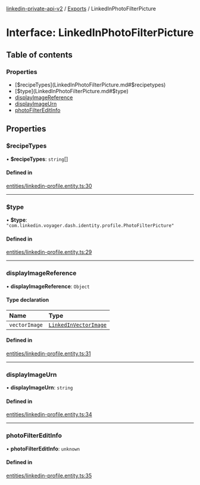 [linkedin-private-api-v2](../README.md) / [Exports](../modules.md) / LinkedInPhotoFilterPicture

# Interface: LinkedInPhotoFilterPicture

## Table of contents

### Properties

- [$recipeTypes](LinkedInPhotoFilterPicture.md#$recipetypes)
- [$type](LinkedInPhotoFilterPicture.md#$type)
- [displayImageReference](LinkedInPhotoFilterPicture.md#displayimagereference)
- [displayImageUrn](LinkedInPhotoFilterPicture.md#displayimageurn)
- [photoFilterEditInfo](LinkedInPhotoFilterPicture.md#photofiltereditinfo)

## Properties

### $recipeTypes

• **$recipeTypes**: `string`[]

#### Defined in

[entities/linkedin-profile.entity.ts:30](https://github.com/akash-gupt/linkedin-private-api/blob/db337d2/src/entities/linkedin-profile.entity.ts#L30)

___

### $type

• **$type**: ``"com.linkedin.voyager.dash.identity.profile.PhotoFilterPicture"``

#### Defined in

[entities/linkedin-profile.entity.ts:29](https://github.com/akash-gupt/linkedin-private-api/blob/db337d2/src/entities/linkedin-profile.entity.ts#L29)

___

### displayImageReference

• **displayImageReference**: `Object`

#### Type declaration

| Name | Type |
| :------ | :------ |
| `vectorImage` | [`LinkedInVectorImage`](LinkedInVectorImage.md) |

#### Defined in

[entities/linkedin-profile.entity.ts:31](https://github.com/akash-gupt/linkedin-private-api/blob/db337d2/src/entities/linkedin-profile.entity.ts#L31)

___

### displayImageUrn

• **displayImageUrn**: `string`

#### Defined in

[entities/linkedin-profile.entity.ts:34](https://github.com/akash-gupt/linkedin-private-api/blob/db337d2/src/entities/linkedin-profile.entity.ts#L34)

___

### photoFilterEditInfo

• **photoFilterEditInfo**: `unknown`

#### Defined in

[entities/linkedin-profile.entity.ts:35](https://github.com/akash-gupt/linkedin-private-api/blob/db337d2/src/entities/linkedin-profile.entity.ts#L35)
